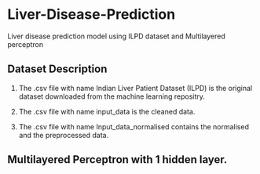 # Liver-Disease-Prediction
Liver disease prediction model using ILPD dataset and Multilayered perceptron

## Dataset Description

1. The .csv file with name Indian Liver Patient Dataset (ILPD) is the original dataset downloaded from the machine learning repositry.

2. The .csv file with name input_data is the cleaned data.

3. The .csv file with name Input_data_normalised contains the normalised and the preprocessed data.


## Multilayered Perceptron with 1 hidden layer.
